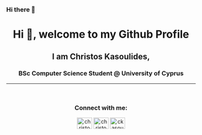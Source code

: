 ### Hi there 👋

<h1 align="center">Hi 👋, welcome to my Github Profile</h1>
<h2 align="center">I am Christos Kasoulides, </h2>
<h3 align="center">BSc Computer Science Student @ University of Cyprus</h3>
<hr>
<br>
<h3 align="center">Connect with me:</h3>
<p align="center">	
<a href="https://www.facebook.com/christos.kasoulides" target="blank"><img align="center" src="https://raw.githubusercontent.com/rahuldkjain/github-profile-readme-generator/master/src/images/icons/Social/facebook.svg" alt="christoskasoulides" height="30" width="40" /></a>
<a href="https://www.instagram.com/christos_kasou/" target="blank"><img align="center" src="https://raw.githubusercontent.com/rahuldkjain/github-profile-readme-generator/master/src/images/icons/Social/instagram.svg" alt="christos_kasou" height="30" width="40" /></a>
<a href="https://www.linkedin.com/in/christos-kasoulides-a97552209/" target="blank"><img align="center" src="https://raw.githubusercontent.com/rahuldkjain/github-profile-readme-generator/master/src/images/icons/Social/linked-in-alt.svg" alt="ckasou" height="30" width="40" /></a>
</p>

